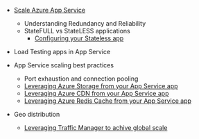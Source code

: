 * [Scale Azure App Service](../articles/app-service/web-sites-scale.md)
  
  * Understanding Redundancy and Reliability
  * StateFULL vs StateLESS applications
    * [Configuring your Stateless app](https://azure.microsoft.com/blog/disabling-arrs-instance-affinity-in-windows-azure-web-sites/)
* Load Testing apps in App Service   
* App Service scaling best practices
  
  * Port exhaustion and connection pooling
  * [Leveraging Azure Storage from your App Service app](../articles/storage/blobs/storage-dotnet-how-to-use-blobs.md)
  * [Leveraging Azure CDN from your App Service app](../articles/cdn/cdn-overview.md)
  * [Leveraging Azure Redis Cache from your App Service app](../articles/redis-cache/cache-dotnet-how-to-use-azure-redis-cache.md)
* Geo distribution
  
  * [Leveraging Traffic Manager to achive global scale](../articles/traffic-manager/traffic-manager-overview.md)

